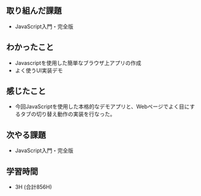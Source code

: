 ## 取り組んだ課題
- JavaScript入門・完全版

## わかったこと
- Javascriptを使用した簡単なブラウザ上アプリの作成
- よく使うUI実装デモ
  
## 感じたこと
- 今回JavaScriptを使用した本格的なデモアプリと、Webページでよく目にするタブの切り替え動作の実装を行なった。
  
## 次やる課題  
- JavaScript入門・完全版
  
## 学習時間  
- 3H (合計856H)
